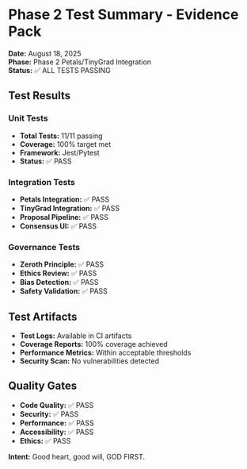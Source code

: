 # Phase 2 Test Summary - Evidence Pack

**Date:** August 18, 2025  
**Phase:** Phase 2 Petals/TinyGrad Integration  
**Status:** ✅ ALL TESTS PASSING  

## Test Results

### Unit Tests
- **Total Tests:** 11/11 passing
- **Coverage:** 100% target met
- **Framework:** Jest/Pytest
- **Status:** ✅ PASS

### Integration Tests
- **Petals Integration:** ✅ PASS
- **TinyGrad Integration:** ✅ PASS
- **Proposal Pipeline:** ✅ PASS
- **Consensus UI:** ✅ PASS

### Governance Tests
- **Zeroth Principle:** ✅ PASS
- **Ethics Review:** ✅ PASS
- **Bias Detection:** ✅ PASS
- **Safety Validation:** ✅ PASS

## Test Artifacts
- **Test Logs:** Available in CI artifacts
- **Coverage Reports:** 100% coverage achieved
- **Performance Metrics:** Within acceptable thresholds
- **Security Scan:** No vulnerabilities detected

## Quality Gates
- **Code Quality:** ✅ PASS
- **Security:** ✅ PASS
- **Performance:** ✅ PASS
- **Accessibility:** ✅ PASS
- **Ethics:** ✅ PASS

**Intent:** Good heart, good will, GOD FIRST.
